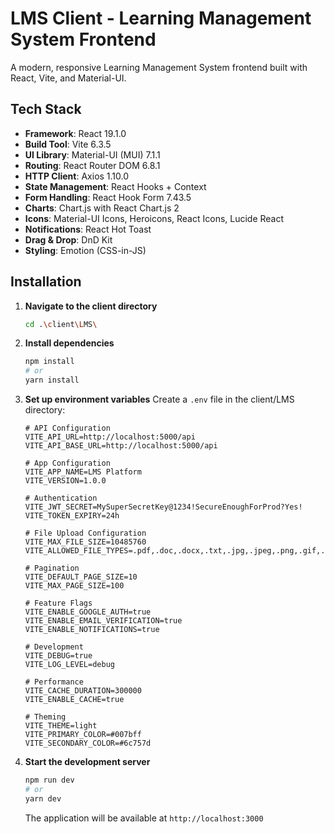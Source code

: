 # LMS Client - Learning Management System Frontend

A modern, responsive Learning Management System frontend built with React, Vite, and Material-UI.


## Tech Stack

- **Framework**: React 19.1.0
- **Build Tool**: Vite 6.3.5
- **UI Library**: Material-UI (MUI) 7.1.1
- **Routing**: React Router DOM 6.8.1
- **HTTP Client**: Axios 1.10.0
- **State Management**: React Hooks + Context
- **Form Handling**: React Hook Form 7.43.5
- **Charts**: Chart.js with React Chart.js 2
- **Icons**: Material-UI Icons, Heroicons, React Icons, Lucide React
- **Notifications**: React Hot Toast
- **Drag & Drop**: DnD Kit
- **Styling**: Emotion (CSS-in-JS)

## Installation

1. **Navigate to the client directory**
   ```bash
   cd .\client\LMS\
   ```

2. **Install dependencies**
   ```bash
   npm install
   # or
   yarn install
   ```

3. **Set up environment variables**
   Create a `.env` file in the client/LMS directory:
   ```env
   # API Configuration
   VITE_API_URL=http://localhost:5000/api
   VITE_API_BASE_URL=http://localhost:5000/api
   
   # App Configuration
   VITE_APP_NAME=LMS Platform
   VITE_VERSION=1.0.0
   
   # Authentication
   VITE_JWT_SECRET=MySuperSecretKey@1234!SecureEnoughForProd?Yes!
   VITE_TOKEN_EXPIRY=24h
   
   # File Upload Configuration
   VITE_MAX_FILE_SIZE=10485760
   VITE_ALLOWED_FILE_TYPES=.pdf,.doc,.docx,.txt,.jpg,.jpeg,.png,.gif,.mp4,.avi,.mov
   
   # Pagination
   VITE_DEFAULT_PAGE_SIZE=10
   VITE_MAX_PAGE_SIZE=100
   
   # Feature Flags
   VITE_ENABLE_GOOGLE_AUTH=true
   VITE_ENABLE_EMAIL_VERIFICATION=true
   VITE_ENABLE_NOTIFICATIONS=true
   
   # Development
   VITE_DEBUG=true
   VITE_LOG_LEVEL=debug
   
   # Performance
   VITE_CACHE_DURATION=300000
   VITE_ENABLE_CACHE=true
   
   # Theming
   VITE_THEME=light
   VITE_PRIMARY_COLOR=#007bff
   VITE_SECONDARY_COLOR=#6c757d
   ```

4. **Start the development server**
   ```bash
   npm run dev
   # or
   yarn dev
   ```
   
   The application will be available at `http://localhost:3000`